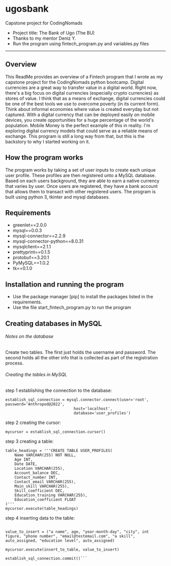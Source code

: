 # ugosbank

Capstone project for CodingNomads
* Project title: The Bank of Ugo (The BU)
* Thanks to my mentor Deniz Y. 
* Run the program using fintech_program.py and variables.py files
_________________________

## Overview

This ReadMe provides an overview of a Fintech program that I wrote as my capstone project for the CodingNomads python bootcamp. Digital currencies are a great way to transfer value in a digital world. Right now, there's a big focus on digital currencies (especially crypto currencies) as stores of value. I think that as a means of exchange, digital currencies could be one of the best tools we use to overcome poverty (in its current form). Think about informal economies where value is created everyday but not captured. With a digital currency that can be deployed easily on mobile devices, you create opportunities for a huge percentage of the world's population. Mobile Money is the perfect example of this in reality. I'm exploring digital currency models that could serve as a reliable means of exchange. This program is still a long way from that, but this is the backstory to why I started working on it. 

## How the program works  

The program works by taking a set of user inputs to create each unique user profile. These profiles are then registered unto a MySQL database. Based on each users background, they are able to earn a native currency that varies by user. Once users are registered, they have a bank account that allows them to transact with other registered users. The program is built using python 3, tkinter and mysql databases.

## Requirements 

* greenlet==2.0.0
* mysql==0.0.3
* mysql-connector==2.2.9
* mysql-connector-python==8.0.31
* mysqlclient==2.1.1
* prettyprint==0.1.5
* protobuf==3.20.1
* PyMySQL==1.0.2
* tk==0.1.0

## Installation and running the program

* Use the package manager [pip] to install the packages listed in the requirements.
* Use the file start_fintech_program.py to run the program

## Creating databases in MySQL

###### Notes on the database

Create two tables. The first just holds the username and password. The second holds all the other info that is collected as part of the registration process.

###### Creating the tables in MySQL

step 1 establishing the connection to the database:

```	
establish_sql_connection = mysql.connector.connect(user='root', password='Anthropod@2022',
                              host='localhost',
                              database='user_profiles')
```

step 2 creating the cursor:

```
mycursor = establish_sql_connection.cursor()
```

step 3 creating a table:

```
table_headings = '''CREATE TABLE USER_PROFILES(
    Name VARCHAR(255) NOT NULL,
    Age INT,
    Date DATE,
    Location VARCHAR(255),
    Account_balance DEC,
    Contact_number INT,
    Contact_email VARCHAR(255),
    Main_skill VARCHAR(255),
    Skill_coefficient DEC,
    Education_training VARCHAR(255),
    Education_coefficient FLOAT
)'''
mycursor.execute(table_headings)
```

step 4 inserting data to the table:

```insert_to_table = "INSERT INTO user_profiles (Name, Age, Date, Location, Account_balance, Contact_number, Contact_email, Main_skill, Skill_coefficient, Education_training, Education_coefficient) VALUES (%s,%s,%s,%s,%s,%s,%s,%s,%s,%s,%s)"

value_to_insert = ("a name", age, "year-month-day", "city", int figure, "phone number", "email@testemail.com", "a skill", auto_assigned, "education level", auto_assigned)

mycursor.execute(insert_to_table, value_to_insert)

establish_sql_connection.commit()```
